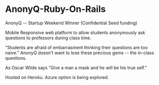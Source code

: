 # AnonyQ-Ruby-On-Rails

AnonyQ -- Startup Weekend Winner  (Confidential Seed funding)

Mobile Responsive web platform  to allow students anonymously ask questions to professors during class time.

"Students are afraid of embarrasment thinking their questions are too naive."
AnonyQ doesn't want to lose these precious gems -- the in-class questions.

As Oscar Wilde says "Give a man a mask and he will be his true self."


Hosted on Heroku.   Azure option is being explored. 
